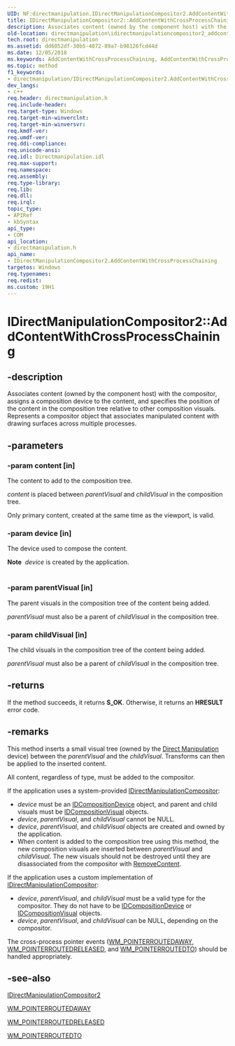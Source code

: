 ```yaml
---
UID: NF:directmanipulation.IDirectManipulationCompositor2.AddContentWithCrossProcessChaining
title: IDirectManipulationCompositor2::AddContentWithCrossProcessChaining (directmanipulation.h)
description: Associates content (owned by the component host) with the compositor, assigns a composition device to the content, and specifies the position of the content in the composition tree relative to other composition visuals.
old-location: directmanipulation\idirectmanipulationcompositor2_addcontentwithcrossprocesschaining.htm
tech.root: directmanipulation
ms.assetid: dd6052df-30b5-4872-89a7-b98126fcd44d
ms.date: 12/05/2018
ms.keywords: AddContentWithCrossProcessChaining, AddContentWithCrossProcessChaining method [Direct Manipulation], AddContentWithCrossProcessChaining method [Direct Manipulation],IDirectManipulationCompositor2 interface, IDirectManipulationCompositor2 interface [Direct Manipulation],AddContentWithCrossProcessChaining method, IDirectManipulationCompositor2.AddContentWithCrossProcessChaining, IDirectManipulationCompositor2::AddContentWithCrossProcessChaining, directmanipulation.idirectmanipulationcompositor2_addcontentwithcrossprocesschaining, directmanipulation/IDirectManipulationCompositor2::AddContentWithCrossProcessChaining
ms.topic: method
f1_keywords:
- directmanipulation/IDirectManipulationCompositor2.AddContentWithCrossProcessChaining
dev_langs:
- c++
req.header: directmanipulation.h
req.include-header: 
req.target-type: Windows
req.target-min-winverclnt: 
req.target-min-winversvr: 
req.kmdf-ver: 
req.umdf-ver: 
req.ddi-compliance: 
req.unicode-ansi: 
req.idl: Directmanipulation.idl
req.max-support: 
req.namespace: 
req.assembly: 
req.type-library: 
req.lib: 
req.dll: 
req.irql: 
topic_type:
- APIRef
- kbSyntax
api_type:
- COM
api_location:
- directmanipulation.h
api_name:
- IDirectManipulationCompositor2.AddContentWithCrossProcessChaining
targetos: Windows
req.typenames: 
req.redist: 
ms.custom: 19H1
---
```


# IDirectManipulationCompositor2::AddContentWithCrossProcessChaining


## -description


Associates content (owned by the component host) with the compositor, assigns a composition device to the content, and specifies the position of the content in the composition tree relative to other composition visuals. Represents a compositor object that associates manipulated content with drawing surfaces across multiple processes.


## -parameters




### -param content [in]

The content to add to the composition tree.

<i>content</i> is placed  between <i>parentVisual</i> and <i>childVisual</i> in the composition tree. 

Only primary content, created at the same time as the viewport, is valid.


### -param device [in]

The device used to compose the content. 

<div class="alert"><b>Note</b>  <i>device</i> is created by the application.</div>
<div> </div>

### -param parentVisual [in]

The parent visuals in the composition tree of the content being added.

<i>parentVisual</i> must also be a parent of <i>childVisual</i> in the composition tree.


### -param childVisual [in]

The child visuals in the composition tree of the content being added.

<i>parentVisual</i> must also be a parent of <i>childVisual</i> in the composition tree.


## -returns



If the method succeeds, it returns <b>S_OK</b>. Otherwise, it returns an <b>HRESULT</b> error code.




## -remarks



This method inserts a small visual tree (owned by the <a href="https://docs.microsoft.com/previous-versions/windows/desktop/directmanipulation/direct-manipulation-portal">Direct Manipulation</a> device) between the <i>parentVisual</i> and the <i>childVisual</i>. Transforms can then be applied to the inserted content.  


All content, regardless of type, must be added to the compositor. 

If the application uses a system-provided <a href="https://docs.microsoft.com/previous-versions/windows/desktop/api/directmanipulation/nn-directmanipulation-idirectmanipulationcompositor">IDirectManipulationCompositor</a>:

<ul>
<li><i>device</i> must be an  <a href="https://docs.microsoft.com/windows/desktop/api/dcomp/nn-dcomp-idcompositiondevice">IDCompositionDevice</a> object, and parent and child visuals must be <a href="https://docs.microsoft.com/windows/desktop/api/dcomp/nn-dcomp-idcompositionvisual">IDCompositionVisual</a> objects.</li>
<li><i>device</i>, <i>parentVisual</i>, and <i>childVisual</i> cannot be NULL. </li>
<li><i>device</i>, <i>parentVisual</i>, and <i>childVisual</i> objects are created and owned by the application.
</li>
<li>When content is added to the composition tree using this method, the new composition visuals are inserted between <i>parentVisual</i> and <i>childVisual</i>. The new visuals should not be destroyed until they are disassociated from the compositor with <a href="https://docs.microsoft.com/previous-versions/windows/desktop/api/directmanipulation/nf-directmanipulation-idirectmanipulationcompositor-removecontent">RemoveContent</a>.</li>
</ul>
If the application uses a custom implementation of <a href="https://docs.microsoft.com/previous-versions/windows/desktop/api/directmanipulation/nn-directmanipulation-idirectmanipulationcompositor">IDirectManipulationCompositor</a>:

<ul>
<li><i>device</i>, <i>parentVisual</i>, and <i>childVisual</i> must be a valid type for the compositor. They do not have to be <a href="https://docs.microsoft.com/windows/desktop/api/dcomp/nn-dcomp-idcompositiondevice">IDCompositionDevice</a> or <a href="https://docs.microsoft.com/windows/desktop/api/dcomp/nn-dcomp-idcompositionvisual">IDCompositionVisual</a> objects.</li>
<li><i>device</i>, <i>parentVisual</i>, and <i>childVisual</i> can be NULL, depending on the compositor. </li>
</ul>
The cross-process pointer events (<a href="https://docs.microsoft.com/previous-versions/windows/desktop/inputmsg/wm-pointerroutedaway">WM_POINTERROUTEDAWAY</a>, <a href="https://docs.microsoft.com/previous-versions/windows/desktop/inputmsg/wm-pointerroutedreleased">WM_POINTERROUTEDRELEASED</a>, and <a href="https://docs.microsoft.com/previous-versions/windows/desktop/inputmsg/wm-pointerroutedto">WM_POINTERROUTEDTO</a>) should be handled appropriately. 




## -see-also




<a href="https://docs.microsoft.com/previous-versions/windows/desktop/api/directmanipulation/nn-directmanipulation-idirectmanipulationcompositor2">IDirectManipulationCompositor2</a>



<a href="https://docs.microsoft.com/previous-versions/windows/desktop/inputmsg/wm-pointerroutedaway">WM_POINTERROUTEDAWAY</a>



<a href="https://docs.microsoft.com/previous-versions/windows/desktop/inputmsg/wm-pointerroutedreleased">WM_POINTERROUTEDRELEASED</a>



<a href="https://docs.microsoft.com/previous-versions/windows/desktop/inputmsg/wm-pointerroutedto">WM_POINTERROUTEDTO</a>
 

 

